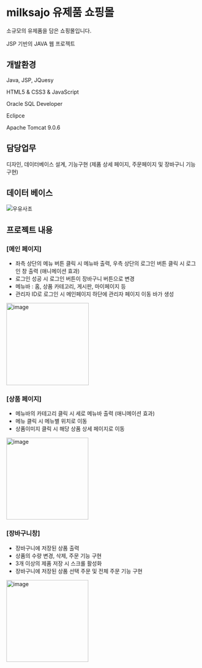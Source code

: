 # milksajo 유제품 쇼핑몰
소규모의 유제품을 담은 쇼핑몰입니다.

JSP 기반의 JAVA 웹 프로젝트


## 개발환경
Java, JSP, JQuesy

HTML5 & CSS3 & JavaScript

Oracle SQL Developer

Eclipce

Apache Tomcat 9.0.6

## 담당업무
디자인, 데이터베이스 설계, 기능구현 (제품 상세 페이지, 주문페이지 및 장바구니 기능 구현)


## 데이터 베이스
![우유사조](https://user-images.githubusercontent.com/66250890/100743255-6bac0c00-341f-11eb-8f10-bba6e6855fde.PNG)

## 프로젝트 내용

### [메인 페이지]
- 좌측 상단의 메뉴 버튼 클릭 시 메뉴바 출력, 우측 상단의 로그인 버튼 클릭 시 로그인 창 출력 (애니메이션 효과)
- 로그인 성공 시 로그인 버튼이 장바구니 버튼으로 변경
- 메뉴바 : 홈, 상품 카테고리, 게시판, 마이페이지 등
- 관리자 ID로 로그인 시 메인페이지 하단에 관리자 페이지 이동 바가 생성

<img width="215" alt="image" src="https://user-images.githubusercontent.com/66250890/154475255-1a95f656-2d4b-4661-ba32-d95a15ccee54.png">


### [상품 페이지]
- 메뉴바의 카테고리 클릭 시 세로 메뉴바 출력 (애니메이션 효과)
- 메뉴 클릭 시 메뉴별 위치로 이동
- 상품이미지 클릭 시 해당 상품 상세 페이지로 이동

<img width="214" alt="image" src="https://user-images.githubusercontent.com/66250890/154475267-96a19179-b61d-400d-8b0a-ab8d219a25a1.png">


### [장바구니창]
- 장바구니에 저장된 상품 출력
- 상품의 수량 변경, 삭제, 주문 기능 구현
- 3개 이상의 제품 저장 시 스크롤 활성화
- 장바구니에 저장된 상품 선택 주문 및 전체 주문 기능 구현

<img width="214" alt="image" src="https://user-images.githubusercontent.com/66250890/154475356-79ecc9d3-e9e6-431c-91c2-dc5d0bdf3b0d.png">

